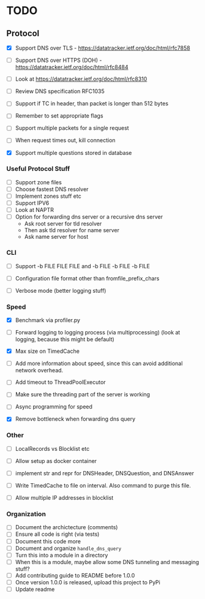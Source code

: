 # TODO

## Protocol

- [x] Support DNS over TLS - https://datatracker.ietf.org/doc/html/rfc7858
- [ ] Support DNS over HTTPS (DOH) - https://datatracker.ietf.org/doc/html/rfc8484
- [ ] Look at https://datatracker.ietf.org/doc/html/rfc8310
- [ ] Review DNS specification RFC1035
- [ ] Support if TC in header, than packet is longer than 512 bytes
- [ ] Remember to set appropriate flags
- [ ] Support multiple packets for a single request
- [ ] When request times out, kill connection
- [x] Support multiple questions stored in database



### Useful Protocol Stuff

- [ ] Support zone files
- [ ] Choose fastest DNS resolver
- [ ] Implement zones stuff etc
- [ ] Support IPV6
- [ ] Look at NAPTR
- [ ] Option for forwarding dns server or a recursive dns server
    - Ask root server for tld resolver
    - Then ask tld resolver for name server
    - Ask name server for host

### CLI
- [ ] Support -b FILE FILE FILE and -b FILE -b FILE -b FILE
- [ ] Configuration file format other than fromfile_prefix_chars
- [ ] Verbose mode (better logging stuff)



### Speed
- [x] Benchmark via profiler.py
- [ ] Forward logging to logging process (via multiprocessing) (look at logging, because this might be default)
- [x] Max size on TimedCache
- [ ] Add more information about speed, since this can avoid additional network overhead.
- [ ] Add timeout to ThreadPoolExecutor
- [ ] Make sure the threading part of the server is working
- [ ] Async programming for speed
- [x] Remove bottleneck when forwarding dns query




### Other
- [ ] LocalRecords vs Blocklist etc
- [ ] Allow setup as docker container
- [ ] implement str and repr for DNSHeader, DNSQuestion, and DNSAnswer
- [ ] Write TimedCache to file on interval. Also command to purge this file.
- [ ] Allow multiple IP addresses in blocklist


### Organization
- [ ] Document the archictecture (comments)
- [ ] Ensure all code is right (via tests)
- [ ] Document this code more
- [ ] Document and organize `handle_dns_query`
- [ ] Turn this into a module in a directory
- [ ] When this is a module, maybe allow some DNS tunneling and messaging stuff?
- [ ] Add contributing guide to README before 1.0.0
- [ ] Once version 1.0.0 is released, upload this project to PyPi
- [ ] Update readme
